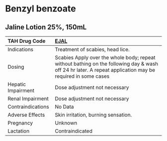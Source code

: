 # Benzyl benzoate

## Jaline Lotion 25%, 150mL

| TAH Drug Code      | [EJAL](https://www.tahsda.org.tw/drugs/hissearch.php?drug_code=EJAL)                                                                                      |
|:-------------------|:----------------------------------------------------------------------------------------------------------------------------------------------------------|
| Indications        | Treatment of scabies, head lice.                                                                                                                          |
| Dosing             | Scabies Apply over the whole body; repeat without bathing on the following day & wash off 24 hr later. A repeat application may be required in some cases |
| Hepatic Impairment | Dose adjustment not necessary                                                                                                                             |
| Renal Impairment   | Dose adjustment not necessary                                                                                                                             |
| Contraindications  | No Data                                                                                                                                                   |
| Adverse Effects    | Skin irritation, burning sensation.                                                                                                                       |
| Pregnancy          | Unknown                                                                                                                                                   |
| Lactation          | Contraindicated                                                                                                                                           |

